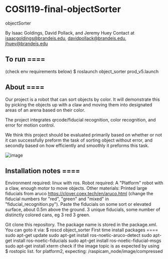 # COSI119-final-objectSorter
objectSorter

By Isaac Goldings, David Pollack, and Jeremy Huey
Contact at isaacgoldings@brandeis.edu, davidpollack@brandeis.edu, jhuey@brandeis.edu

## To run ====
(check env requirements below)
$ roslaunch object_sorter prod_v5.launch

## About ====
Our project is a robot that can sort objects by color. It will demonstrate this by picking the objects up with a claw and moving them into designated 
areas of an arena based on their color.

The project integrates qrcode/fiducial recognition, color recognition, and error for motion control. 

We think this project should be evaluated primarily based on whether or not it can successfully preform the task of sorting object without error, and secondly based on how efficiently and smoothly it preforms this task.

![image](https://github.com/campusrover/labnotebook/blob/master/images/robot_done_sorting.png)

## Installation notes ====
Environment required: linux with ros.
Robot required: A "Platform" robot with a claw, enough motor to move objects. 
Other materials: Printed large fiducials from aruco https://clover.coex.tech/en/aruco.html
(change the fiducial numbers for "red", "green" and "mixed" in "fiducial_recognition.py"). Paste the fiducials on some sort or elevated surface, about 0.5m above the ground.
3 unique fiducials, some number of distinctly colored cans, eg 3 red 3 green. 

Git clone this repository. 
The package name is stored in the package.xml. You can goto it via: $ roscd object_sorter
First time install packages ==== 
  sudo apt-get update
  sudo apt-get install ros-noetic-aruco-detect
  sudo apt-get install ros-noetic-fiducials
  sudo apt-get install ros-noetic-fiducial-msgs
  sudo apt-get install xterm
  check if the image topic is as expected by using $ rostopic list.
    for platform2, expecting: /raspicam_node/image/compressed
